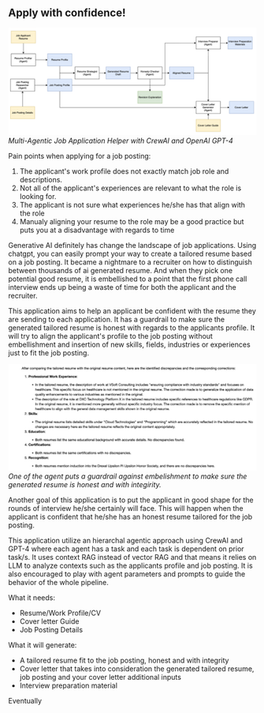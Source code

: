 ## Apply with confidence!


![image info](./img/multi_agent_job_helper.png)
*Multi-Agentic Job Application Helper with CrewAI and OpenAI GPT-4*


Pain points when applying for a job posting:
1. The applicant's work profile does not exactly match job role and descriptions.
2. Not all of the applicant's experiences are relevant to what the role is looking for.
3. The applicant is not sure what experiences he/she has that align with the role
4. Manualy aligning your resume to the role may be a good practice but puts you at a disadvantage with regards to time

Generative AI definitely has change the landscape of job applications. Using chatgpt, you can easily prompt your way to create a tailored resume based on a job posting. It became a nightmare to a recruiter on how to distinguish between thousands of ai generated resume. And when they pick one potential good resume, it is embellished to a point that the first phone call interview ends up being a waste of time for both the applicant and the recruiter. 

This application aims to help an applicant be confident with the resume they are sending to each application. It has a guardrail to make sure the generated tailored resume is honest with regards to the applicants profile. It will try to align the applicant's profile to the job posting without embellishment and insertion of new skills, fields, industries or experiences just to fit the job posting. 

![image info](./img/honesty_check.png)
*One of the agent puts a guardrail against embelishment to make sure the generated resume is honest and with integirity.*

Another goal of this application is to put the applicant in good shape for the rounds of interview he/she certainly will face. This will happen when the applicant is confident that he/she has an honest resume tailored for the job posting.

This application utilize an hierarchal agentic approach using CrewAI and GPT-4 where each agent has a task and each task is dependent on prior task/s. It uses context RAG instead of vector RAG and that means it relies on LLM to analyze contexts such as the applicants profile and job posting. It is also encouraged to play with agent parameters and prompts to guide the behavior of the whole pipeline. 



What it needs:
* Resume/Work Profile/CV
* Cover letter Guide
* Job Posting Details

What it will generate:
* A tailored resume fit to the job posting, honest and with integrity
* Cover letter that takes into consideration the generated tailored resume, job posting and your cover letter additional inputs
* Interview preparation material

Eventually